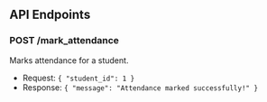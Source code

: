 ## API Endpoints

### POST /mark_attendance
Marks attendance for a student.
- Request: `{ "student_id": 1 }`
- Response: `{ "message": "Attendance marked successfully!" }`